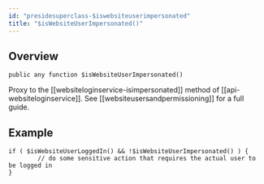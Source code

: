 ```yaml
---
id: "presidesuperclass-$iswebsiteuserimpersonated"
title: "$isWebsiteUserImpersonated()"
---
```



## Overview




```luceescript
public any function $isWebsiteUserImpersonated()
```

Proxy to the [[websiteloginservice-isimpersonated]] method of [[api-websiteloginservice]].
See [[websiteusersandpermissioning]] for a full guide.


## Example


```luceescript
if ( $isWebsiteUserLoggedIn() && !$isWebsiteUserImpersonated() ) {
        // do some sensitive action that requires the actual user to be logged in
}
```

